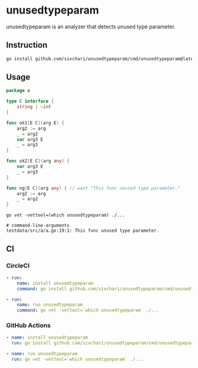 # unusedtypeparam
unusedtypeparam is an analyzer that detects unused type parameter.

## Instruction

```sh
go install github.com/sivchari/unusedtypeparam/cmd/unusedtypeparam@latest
```

## Usage

```go
package a

type C interface {
	string | ~int
}

func ok1[E C](arg E) {
	arg2 := arg
	_ = arg2
	var arg3 E
	_ = arg3
}

func ok2[E C](arg any) {
	var arg3 E
	_ = arg3
}

func ng[E C](arg any) { // want "This func unused type parameter."
	arg2 := arg
	_ = arg2
}
```

```console
go vet -vettool=(which unusedtypeparam) ./...

# command-line-arguments
testdata/src/a/a.go:19:1: This func unused type parameter.
```

## CI

### CircleCI

```yaml
- run:
    name: install unusedtypeparam
    command: go install github.com/sivchari/unusedtypeparam/cmd/unusedtypeparam@latest

- run:
    name: run unusedtypeparam
    command: go vet -vettool=`which unusedtypeparam` ./...
```

### GitHub Actions

```yaml
- name: install unusedtypeparam
  run: go install github.com/sivchari/unusedtypeparam/cmd/unusedtypeparam@latest

- name: run unusedtypeparam
  run: go vet -vettool=`which unusedtypeparam` ./...
```
